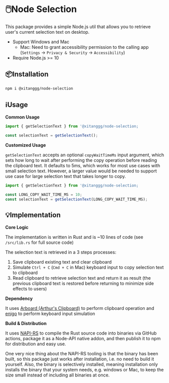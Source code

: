 # 🖱️Node Selection

This package provides a simple Node.js util that allows you to retrieve user's current selection text on desktop.

- Support Windows and Mac
  - Mac: Need to grant accessibility permission to the calling app (`Settings` -> `Privacy & Security` -> `Accessibility`)
- Require Node.js >= 10

## 📦Installation

```bash
npm i @xitanggg/node-selection
```

## ℹ️Usage

**Common Usage**

```typescript
import { getSelectionText } from '@xitanggg/node-selection;

const selectionText = getSelectionText();
```

**Customized Usage**

`getSelectionText` accepts an optional `copyWaitTimeMs` input argument, which sets how long to wait after performing the copy operation before reading the clipboard text. It defaults to 5ms, which works for most use cases with small selection text. However, a larger value would be needed to support use case for large selection text that takes longer to copy.

```typescript
import { getSelectionText } from '@xitanggg/node-selection;

const LONG_COPY_WAIT_TIME_MS = 10;
const selectionText = getSelectionText(LONG_COPY_WAIT_TIME_MS);
```

## 💡Implementation

**Core Logic**

The implementation is written in Rust and is ~10 lines of code (see `/src/lib.rs` for full source code)

The selection text is retrieved in a 3 steps processes:

1. Save clipboard existing text and clear clipboard
2. Simulate `Ctrl + C` (`Cmd + C` in Mac) keyboard input to copy selection text to clipboard
3. Read clipboard to retrieve selection text and return it as result (the previous clipboard text is restored before returning to minimize side effects to users)

**Dependency**

It uses [Arboard (Arthur's Clipboard)](https://github.com/1Password/arboard) to perform clipboard operation and [enigo](https://github.com/enigo-rs/enigo) to perform keyboard input simulation

**Build & Distribution**

It uses [NAPI-RS](https://github.com/napi-rs/napi-rs) to compile the Rust source code into binaries via GitHub actions, package it as a Node-API native addon, and then publish it to npm for distribution and easy use.

One very nice thing about the NAPI-RS tooling is that the binary has been built, so this package just works after installation, i.e. no need to build it yourself. Also, the binary is selectively installed, meaning installation only installs the binary that your system needs, e.g. windows or Mac, to keep the size small instead of including all binaries at once.

